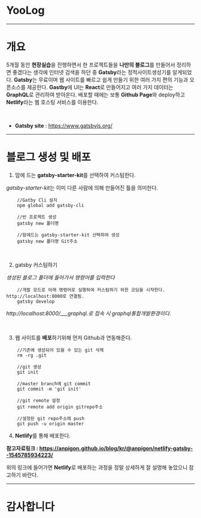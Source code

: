 # YooLog
***

# 개요

5개월 동안 **현장실습**을 진행하면서 한 프로젝트들을 **나만의 블로그**를 만들어서 정리하면 좋겠다는 생각에 인터넷 검색을 하던 중 **Gatsby**라는 정적사이트생성기를 알게되었다. **Gatsby**는 무료이며 웹 사이트를 빠르고 쉽게 만들기 위한 여러 가지 편의 기능과 오픈소스를 제공한다. **Gastby**에 UI는 **React**로 만들어지고 여러 가지 데이터는 **GraphQL**로 관리하여 받아온다. 배포할 때에는 보통 **Github Page**와 deploy하고 **Netlify**라는 웹 호스팅 서비스를 이용한다.

<br>

* **Gatsby site** : https://www.gatsbyjs.org/

***

# 블로그 생성 및 배포

1. 맘에 드는 **gatsby-starter-kit**를 선택하여 커스텀한다.

*gatsby-starter-kit*는 이미 다른 사람에 의해 만들어진 틀을 의미한다.

```renux
    //Gatby Cli 설치
    npm global add gatsby-cli

    //빈 프로젝트 생성
    gatsby new 폴더명

    //맘에드는 gatsby-starter-kit 선택하여 생성
    gatsby new 폴더명 Git주소
```
<br>

2. gatsby 커스텀하기

*생성된 블로그 폴더에 들어가서 명령어를 입력한다*

```renux
    //개발 모드로 아래 명령어로 실행하여 커스텀하기 위한 코딩을 시작한다. http://localhost:8000로 연결됨.
    gatsby develop
```
*http://localhost:8000/___graphql.로 접속 시 graphql통합개발환경이다.*

<br>

3. 웹 사이트를 **배포**하기위해 먼저 Github과 연동해준다.

```renux
    //기존에 생성되어 있을 수 있는 git 삭제
    rm -rg .git
    
    //git 생성
    git init
    
    //master branch에 git commit
    git commit -m 'git init'
    
    //git remote 설정
    git remote add origin gitrepo주소
    
    //설정된 git repo주소에 push
    git push -u origin master
```

4. **Netlify**를 통해 배포한다.

**참고자료링크 : https://anpigon.github.io/blog/kr/@anpigon/netlify-gatsby--1545785934223/**

위의 링크에 들어가면 **Netlify**로 배포하는 과정을 정말 상세하게 잘 설명해 놓았으니 참고하기 바란다.

***

# 감사합니다




